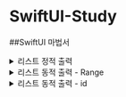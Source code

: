 # SwiftUI-Study

##SwiftUI 마법서


<details><summary>리스트 정적 출력</summary>
            
~~~
            
List{
            Text("1")
            Text("2")
            Text("3")
            Image("SwiftUI")
            Circle().frame(width: 100, height: 100)
            Color(.red).frame(width: 100, height: 100)
        }
~~~

</details>


<details><summary>리스트 동적 출력 - Range </summary>
            
~~~
            
 List(0 ..< 100){
            Text("\($0)")
        }
~~~

</details>

<details><summary>리스트 동적 출력 - id </summary>
            
~~~
            
 List(["A", "B", "C", "D", "E"], id: \.self){
            Text("\($0)")
        }
~~~

</details>
